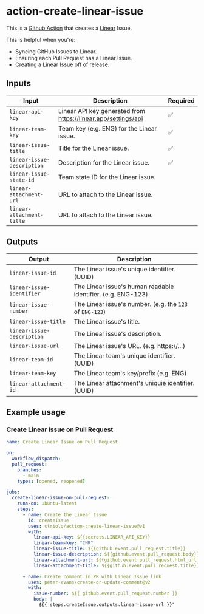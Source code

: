 # action-create-linear-issue

This is a [Github Action](https://github.com/features/actions) that creates a [Linear](https://linear.app/) Issue.

This is helpful when you're:

- Syncing GitHub Issues to Linear.
- Ensuring each Pull Request has a Linear Issue.
- Creating a Linear Issue off of release.

## Inputs

| Input                      | Description                                                   | Required |
| -------------------------- | ------------------------------------------------------------- | -------- |
| `linear-api-key`           | Linear API key generated from https://linear.app/settings/api | ✅       |
| `linear-team-key`          | Team key (e.g. ENG) for the Linear issue.                     | ✅       |
| `linear-issue-title`       | Title for the Linear issue.                                   | ✅       |
| `linear-issue-description` | Description for the Linear issue.                             | ✅       |
| `linear-issue-state-id`    | Team state ID for the Linear issue.                           |          |
| `linear-attachment-url`    | URL to attach to the Linear issue.                            |          |
| `linear-attachment-title`  | URL to attach to the Linear issue.                            |          |

## Outputs

| Output                     | Description                                                  |
| -------------------------- | ------------------------------------------------------------ |
| `linear-issue-id`          | The Linear issue's unique identifier. (UUID)                 |
| `linear-issue-identifier`  | The Linear issue's human readable identifier. (e.g. ENG-123) |
| `linear-issue-number`      | The Linear issue's number. (e.g. the `123` of `ENG-123`)     |
| `linear-issue-title`       | The Linear issue's title.                                    |
| `linear-issue-description` | The Linear issue's description.                              |
| `linear-issue-url`         | The Linear issue's URL. (e.g. https://...)                   |
| `linear-team-id`           | The Linear team's unique identifier. (UUID)                  |
| `linear-team-key`          | The Linear team's key/prefix (e.g. ENG)                      |
| `linear-attachment-id`     | The Linear attachment's uniquie identifier. (UUID)           |

## Example usage

### Create Linear Issue on Pull Request

```yaml
name: Create Linear Issue on Pull Request

on:
  workflow_dispatch:
  pull_request:
    branches:
      - main
    types: [opened, reopened]

jobs:
  create-linear-issue-on-pull-request:
    runs-on: ubuntu-latest
    steps:
      - name: Create the Linear Issue
        id: createIssue
        uses: ctriolo/action-create-linear-issue@v1
        with:
          linear-api-key: ${{secrets.LINEAR_API_KEY}}
          linear-team-key: "CHR"
          linear-issue-title: ${{github.event.pull_request.title}}
          linear-issue-description: ${{github.event.pull_request.body}}
          linear-attachment-url: ${{github.event.pull_request.html_url}}
          linear-attachment-title: ${{github.event.pull_request.title}}

      - name: Create comment in PR with Linear Issue link
        uses: peter-evans/create-or-update-comment@v2
        with:
          issue-number: ${{ github.event.pull_request.number }}
          body: |
            ${{ steps.createIssue.outputs.linear-issue-url }}"
```
